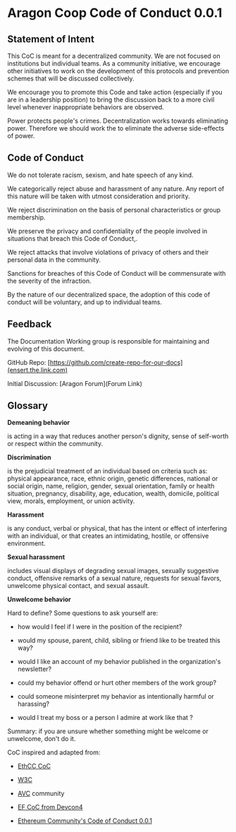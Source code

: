 # Aragon Coop Code of Conduct 0.0.1

## Statement of Intent

This CoC is meant for a decentralized community. We are not focused on institutions but individual teams. As a community initiative, we encourage other initiatives to work on the development of this protocols and prevention schemes that will be discussed collectively.

We encourage you to promote this Code and take action (especially if you are in a leadership position) to bring the discussion back to a more civil level whenever inappropriate behaviors are observed.

Power protects people's crimes. Decentralization works towards eliminating power. Therefore we should work the to eliminate the adverse side-effects of power. 

## Code of Conduct

We do not tolerate racism, sexism, and hate speech of any kind.

We categorically reject abuse and harassment of any nature. Any report of this nature will be taken with utmost consideration and priority. 

We reject discrimination on the basis of personal characteristics or group membership.

We preserve the privacy and confidentiality of the people involved in situations that breach this Code of Conduct,.

We reject attacks that involve violations of privacy of others and their personal data in the community.

Sanctions for breaches of this Code of Conduct will be commensurate with the severity of the infraction.

By the nature of our decentralized space, the adoption of this code of conduct will be voluntary, and up to individual teams. 

## Feedback 

The Documentation Working group is responsible for maintaining and evolving of this document.

GitHub Repo: [https://github.com/create-repo-for-our-docs](ensert.the.link.com)

Initial Discussion: [Aragon Forum](Forum Link)

## Glossary

**Demeaning behavior**

is acting in a way that reduces another person's dignity, sense of self-worth or respect within the community.

**Discrimination**

is the prejudicial treatment of an individual based on criteria such as: physical appearance, race, ethnic origin, genetic differences, national or social origin, name, religion, gender, sexual orientation, family or health situation, pregnancy, disability, age, education, wealth, domicile, political view, morals, employment, or union activity.

**Harassment**

is any conduct, verbal or physical, that has the intent or effect of interfering with an individual, or that creates an intimidating, hostile, or offensive environment.

**Sexual harassment**

includes visual displays of degrading sexual images, sexually suggestive conduct, offensive remarks of a sexual nature, requests for sexual favors, unwelcome physical contact, and sexual assault.

**Unwelcome behavior**

Hard to define? Some questions to ask yourself are:

* how would I feel if I were in the position of the recipient?

* would my spouse, parent, child, sibling or friend like to be treated this way?

* would I like an account of my behavior published in the organization's newsletter?

* could my behavior offend or hurt other members of the work group?

* could someone misinterpret my behavior as intentionally harmful or harassing?

* would I treat my boss or a person I admire at work like that ?

Summary: if you are unsure whether something might be welcome or unwelcome, don't do it.

CoC inspired and adapted from: 

- [EthCC CoC](https://ethcc.io/images/EthCC_CoC.pdf)

- [W3C](https://www.w3.org/Consortium/cepc/)

- [AVC](avc.com) community 

- [EF CoC from Devcon4](https://devcon4.ethereum.org/code-of-conduct)

- [Ethereum Community's Code of Conduct 0.0.1](https://ethereum-magicians.org/t/ethmagicians-council-of-prague-integrity-ring-community-code-of-conduct/2836)
